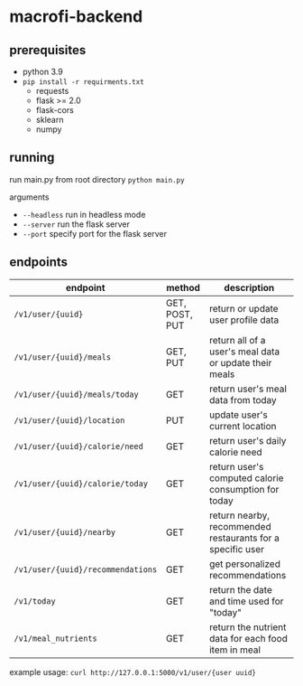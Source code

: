 # macrofi-backend

## prerequisites

- python 3.9
- `pip install -r requirments.txt` 
    - requests 
    - flask >= 2.0 
    - flask-cors
    - sklearn
    - numpy
    
## running

run main.py from root directory
`python main.py`

arguments
- `--headless` run in headless mode
- `--server` run the flask server
- `--port` specify port for the flask server

## endpoints

| endpoint | method | description |
| -------- | ------ | ----------- |
| `/v1/user/{uuid}` | GET, POST, PUT |  return or update user profile data |
| `/v1/user/{uuid}/meals` | GET, PUT | return all of a user's meal data or update their meals |
| `/v1/user/{uuid}/meals/today` | GET | return user's meal data from today |
| `/v1/user/{uuid}/location` | PUT | update user's current location |
| `/v1/user/{uuid}/calorie/need` | GET | return user's daily calorie need |
| `/v1/user/{uuid}/calorie/today` | GET | return user's computed calorie consumption for today |
| `/v1/user/{uuid}/nearby` | GET | return nearby, recommended restaurants for a specific user |
| `/v1/user/{uuid}/recommendations` | GET | get personalized recommendations |
| `/v1/today` | GET | return the date and time used for "today" |
| `/v1/meal_nutrients` | GET | return the nutrient data for each food item in meal |

example usage:
`curl http://127.0.0.1:5000/v1/user/{user uuid}`
